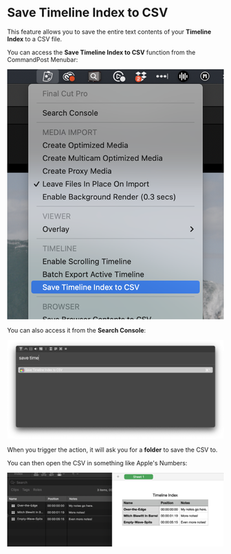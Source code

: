 # Save Timeline Index to CSV

This feature allows you to save the entire text contents of your **Timeline Index** to a CSV file.

You can access the **Save Timeline Index to CSV** function from the CommandPost Menubar:

![](../static/save-timeline-index-to-csv-menubar.png)

You can also access it from the **Search Console**:

![](../static/save-timeline-index-to-csv-search-console.png)

When you trigger the action, it will ask you for a **folder** to save the CSV to.

You can then open the CSV in something like Apple's Numbers:

![](../static/timeline-index-csv.png)




